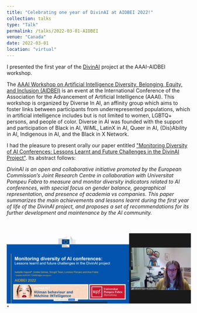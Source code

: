 ```yaml
---
title: "Celebrating one year of DivinAI at AIDBEI 2022!"
collection: talks
type: "Talk"
permalink: /talks/2022-03-01-AIDBEI
venue: "Canada"
date: 2022-03-01
location: "virtual"
---
```


I presented the first year of the [DivinAI](https://divinai.org/) project at the AAAI-AIDBEI workshop.

The [AAAI Workshop on Artificial Intelligence Diversity, Belonging, Equity, and Inclusion (AIDBEI)](https://kdd.cs.ksu.edu/Workshops/AAAI-2022/) is an event at the International Conference of the Association for the Advancement of Artificial Intelligence (AAAI). This workshop is organized by Diverse In AI, an affinity group which aims to foster links between participants from underrepresented populations, which in artificial intelligence includes but is not limited to women, LGBTQ+ persons, and people of color. Diverse in AI was founded with the support and participation of Black in AI, WiML, LatinX in AI, Queer in AI, {Dis}Ability in AI, Indigenous in AI, and the Black in X Network.

I had the pleasure to present orally our paper entitled ["Monitoring Diversity of AI Conferences: Lessons Learnt and Future Challenges in the DivinAI Project"](https://arxiv.org/pdf/2203.01657.pdf). Its abstract follows:

<i>DivinAI is an open and collaborative initiative promoted by the European Commission’s Joint Research Centre in collaboration with Universitat Pompeu Fabra to measure and monitor diversity indicators related to AI conferences, with special focus on gender balance, geographical representation, and presence of academia vs companies. This paper summarizes the main achievements and lessons learnt during the first year of life of the DivinAI project, and proposes a set of recommendations for its further development and maintenance by the AI community.</i>

<br> <br/><img src='/images/AIDBEI.jpg'>"
